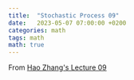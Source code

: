 ```yaml
---
title:  "Stochastic Process 09"
date:   2023-05-07 07:00:00 +0200
categories: math
tags: math
math: true
---
```


From [Hao Zhang's Lecture 09](https://v.ucas.ac.cn/course/CourseIndex.do?courseid=b917aacfcbfe4649aaec1d46bb8edd51)
